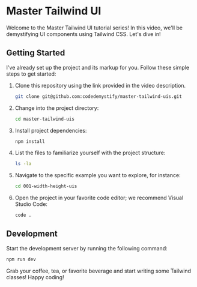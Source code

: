 # Master Tailwind UI

Welcome to the Master Tailwind UI tutorial series! In this video, we'll be demystifying UI components using Tailwind CSS. Let's dive in!

## Getting Started

I've already set up the project and its markup for you. Follow these simple steps to get started:

1. Clone this repository using the link provided in the video description.

   ```bash
   git clone git@github.com:codedemystify/master-tailwind-uis.git
   ```

2. Change into the project directory:

   ```bash
   cd master-tailwind-uis
   ```

3. Install project dependencies:

   ```bash
   npm install
   ```

4. List the files to familiarize yourself with the project structure:

   ```bash
   ls -la
   ```

5. Navigate to the specific example you want to explore, for instance:

   ```bash
   cd 001-width-height-uis
   ```

6. Open the project in your favorite code editor; we recommend Visual Studio Code:

   ```bash
   code .
   ```

## Development

Start the development server by running the following command:

```bash
npm run dev
```

Grab your coffee, tea, or favorite beverage and start writing some Tailwind classes! Happy coding!
